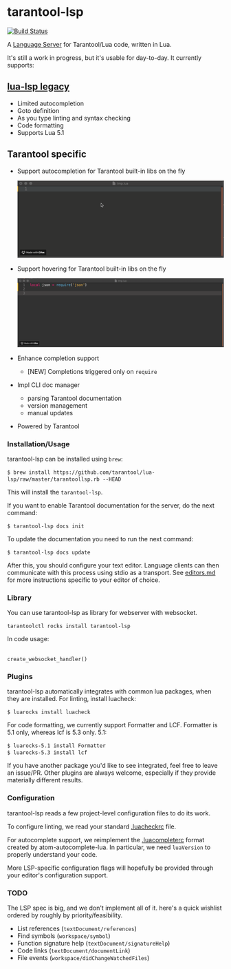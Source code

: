 # tarantool-lsp
[![Build Status](https://travis-ci.org/artur-barsegyan/tarantool-lsp.svg)](https://travis-ci.org/tarantool/lua-lsp)

A [Language Server][lsp] for Tarantool/Lua code, written in Lua.

[lsp]: https://github.com/Microsoft/language-server-protocol

It's still a work in progress, but it's usable for day-to-day. It currently
supports:

## [lua-lsp legacy][lua-lsp]

[lua-lsp]: https://github.com/tarantool/lua-lsp

* Limited autocompletion
* Goto definition
* As you type linting and syntax checking
* Code formatting
* Supports Lua 5.1

## Tarantool specific
* Support autocompletion for Tarantool built-in libs on the fly

  ![Completion](./images/completion.gif)

* Support hovering for Tarantool built-in libs on the fly

  ![Hover](./images/hover.gif)

* Enhance completion support
  - [NEW] Completions triggered only on `require`

* Impl CLI doc manager

  * parsing Tarantool documentation
  * version management
  * manual updates

* Powered by Tarantool

### Installation/Usage

tarantool-lsp can be installed using `brew`:
```
$ brew install https://github.com/tarantool/lua-lsp/raw/master/tarantoollsp.rb --HEAD
```
This will install the `tarantool-lsp`.

If you want to enable Tarantool documentation for the server, do the next command:

```
$ tarantool-lsp docs init
```

To update the documentation you need to run the next command:

```
$ tarantool-lsp docs update
```

After this, you should configure your text editor. Language clients can then communicate with this process using stdio as a transport. See [editors.md](editors.md) for more instructions specific to your editor of choice.

### Library

You can use tarantool-lsp as library for webserver with websocket.

```
tarantoolctl rocks install tarantool-lsp
```

In code usage:

```

create_websocket_handler()
```


### Plugins

tarantool-lsp automatically integrates with common lua packages, when they are
installed. For linting, install luacheck:
```
$ luarocks install luacheck
```
For code formatting, we currently support Formatter and LCF. Formatter is 5.1
only, whereas lcf is 5.3 only.
5.1:
```
$ luarocks-5.1 install Formatter
$ luarocks-5.3 install lcf
```
If you have another package you'd like to see integrated, feel free to leave an
issue/PR. Other plugins are always welcome, especially if they provide
materially different results.

### Configuration

tarantool-lsp reads a few project-level configuration files to do its work.

To configure linting, we read your standard [.luacheckrc][check] file.

For autocomplete support, we reimplement the [.luacompleterc][complete] format
created by atom-autocomplete-lua. In particular, we need `luaVersion` to
properly understand your code.

More LSP-specific configuration flags will hopefully be provided through your
editor's configuration support.

[complete]: https://github.com/dapetcu21/atom-autocomplete-lua#configuration
[check]: http://luacheck.readthedocs.io/en/stable/config.html

### TODO

The LSP spec is big, and we don't implement all of it. here's a
quick wishlist ordered by roughly by priority/feasibility.

* List references (`textDocument/references`)
* Find symbols (`workspace/symbol`)
* Function signature help (`textDocument/signatureHelp`)
* Code links (`textDocument/documentLink`)
* File events (`workspace/didChangeWatchedFiles`)
